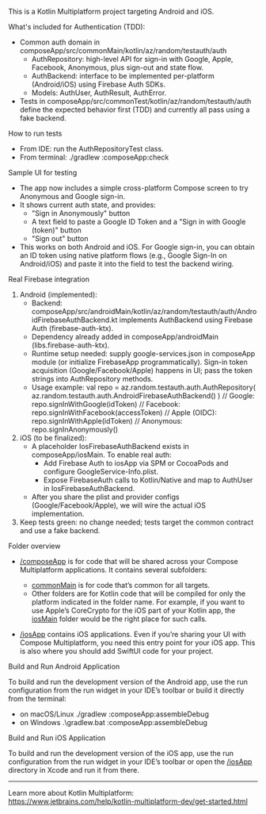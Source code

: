 This is a Kotlin Multiplatform project targeting Android and iOS.

What's included for Authentication (TDD):
- Common auth domain in composeApp/src/commonMain/kotlin/az/random/testauth/auth
  - AuthRepository: high-level API for sign-in with Google, Apple, Facebook, Anonymous, plus sign-out and state flow.
  - AuthBackend: interface to be implemented per-platform (Android/iOS) using Firebase Auth SDKs.
  - Models: AuthUser, AuthResult, AuthError.
- Tests in composeApp/src/commonTest/kotlin/az/random/testauth/auth define the expected behavior first (TDD) and currently all pass using a fake backend.

How to run tests
- From IDE: run the AuthRepositoryTest class.
- From terminal: ./gradlew :composeApp:check

Sample UI for testing
- The app now includes a simple cross-platform Compose screen to try Anonymous and Google sign-in.
- It shows current auth state, and provides:
  - "Sign in Anonymously" button
  - A text field to paste a Google ID Token and a "Sign in with Google (token)" button
  - "Sign out" button
- This works on both Android and iOS. For Google sign-in, you can obtain an ID token using native platform flows (e.g., Google Sign-In on Android/iOS) and paste it into the field to test the backend wiring.

Real Firebase integration
1) Android (implemented):
   - Backend: composeApp/src/androidMain/kotlin/az/random/testauth/auth/AndroidFirebaseAuthBackend.kt implements AuthBackend using Firebase Auth (firebase-auth-ktx).
   - Dependency already added in composeApp/androidMain (libs.firebase-auth-ktx).
   - Runtime setup needed: supply google-services.json in composeApp module (or initialize FirebaseApp programmatically). Sign-in token acquisition (Google/Facebook/Apple) happens in UI; pass the token strings into AuthRepository methods.
   - Usage example:
     val repo = az.random.testauth.auth.AuthRepository(
         az.random.testauth.auth.AndroidFirebaseAuthBackend()
     )
     // Google: repo.signInWithGoogle(idToken)
     // Facebook: repo.signInWithFacebook(accessToken)
     // Apple (OIDC): repo.signInWithApple(idToken)
     // Anonymous: repo.signInAnonymously()
2) iOS (to be finalized):
   - A placeholder IosFirebaseAuthBackend exists in composeApp/iosMain. To enable real auth:
     - Add Firebase Auth to iosApp via SPM or CocoaPods and configure GoogleService-Info.plist.
     - Expose FirebaseAuth calls to Kotlin/Native and map to AuthUser in IosFirebaseAuthBackend.
   - After you share the plist and provider configs (Google/Facebook/Apple), we will wire the actual iOS implementation.
3) Keep tests green: no change needed; tests target the common contract and use a fake backend.

Folder overview

* [/composeApp](./composeApp/src) is for code that will be shared across your Compose Multiplatform applications.
  It contains several subfolders:
  - [commonMain](./composeApp/src/commonMain/kotlin) is for code that’s common for all targets.
  - Other folders are for Kotlin code that will be compiled for only the platform indicated in the folder name.
    For example, if you want to use Apple’s CoreCrypto for the iOS part of your Kotlin app,
    the [iosMain](./composeApp/src/iosMain/kotlin) folder would be the right place for such calls.

* [/iosApp](./iosApp/iosApp) contains iOS applications. Even if you’re sharing your UI with Compose Multiplatform,
  you need this entry point for your iOS app. This is also where you should add SwiftUI code for your project.

Build and Run Android Application

To build and run the development version of the Android app, use the run configuration from the run widget
in your IDE’s toolbar or build it directly from the terminal:
- on macOS/Linux
  ./gradlew :composeApp:assembleDebug
- on Windows
  .\gradlew.bat :composeApp:assembleDebug

Build and Run iOS Application

To build and run the development version of the iOS app, use the run configuration from the run widget
in your IDE’s toolbar or open the [/iosApp](./iosApp) directory in Xcode and run it from there.

---

Learn more about Kotlin Multiplatform: https://www.jetbrains.com/help/kotlin-multiplatform-dev/get-started.html